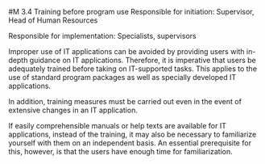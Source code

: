 #M 3.4 Training before program use
Responsible for initiation: Supervisor, Head of Human Resources

Responsible for implementation: Specialists, supervisors

Improper use of IT applications can be avoided by providing users with in-depth guidance on IT applications. Therefore, it is imperative that users be adequately trained before taking on IT-supported tasks. This applies to the use of standard program packages as well as specially developed IT applications.

In addition, training measures must be carried out even in the event of extensive changes in an IT application.

If easily comprehensible manuals or help texts are available for IT applications, instead of the training, it may also be necessary to familiarize yourself with them on an independent basis. An essential prerequisite for this, however, is that the users have enough time for familiarization.



